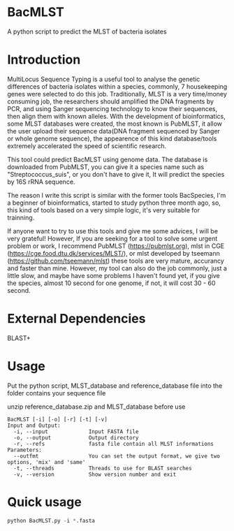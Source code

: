 # BacMLST
A python script to predict the MLST of bacteria isolates

# Introduction
MultiLocus Sequence Typing is a useful tool to analyse the genetic differences of bacteria isolates within a species, commonly, 7 housekeeping genes were selected to do this job. Traditionally, MLST is a very time/money consuming job, the researchers should amplified the DNA fragments by PCR, and using Sanger sequencing technology to know their sequences, then align them with known alleles. With the development of bioinformatics, some MLST databases were created, the most known is PubMLST, it allow the user upload their sequence data(DNA fragment sequenced by Sanger or whole genome sequence), the appearence of this kind database/tools extremely accelerated the speed of scientific research.


This tool could predict BacMLST using genome data. The database is downloaded from PubMLST, you can give it a species name such as "Streptococcus_suis", or you don't have to give it, It will predict the species by 16S rRNA sequence.


The reason I write this script is similar with the former tools BacSpecies, I'm a beginner of bioinformatics, started to study python three month ago, so, this kind of tools based on a very simple logic, it's very suitable for trainning.


If anyone want to try to use this tools and give me some advices, I will be very grateful! However, If you are seeking for a tool to solve some urgent problem or work, I recommend PubMLST (https://pubmlst.org), mlst in CGE (https://cge.food.dtu.dk/services/MLST/), or mlst developed by tseemann (https://github.com/tseemann/mlst) these tools are very mature, accurancy and faster than mine. However, my tool can also do the job commonly, just a little slow, and maybe have some problems I haven't found yet, if you give the species, almost 10 second for one genome, if not, it will cost 30 - 60 second.


# External Dependencies
BLAST+


# Usage
Put the python script, MLST_database and reference_database file into the folder contains your sequence file

unzip reference_database.zip and MLST_database before use
```
BacMLST [-i] [-o] [-r] [-t] [-v]
Input and Output:
  -i, --input             Input FASTA file
  -o, --output            Output directory
  -r, --refs              fasta file contain all MLST informations
Parameters:
  --outfmt                You can set the output format, we give two options, 'mix' and 'same'
  -t, --threads           Threads to use for BLAST searches
  -v, --version           Show version number and exit
```
# Quick usage
``` Python
python BacMLST.py -i *.fasta 
```

